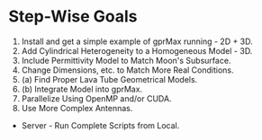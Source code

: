 # Step-Wise Goals

1. Install and get a simple example of gprMax running - 2D + 3D.
2. Add Cylindrical Heterogeneity to a Homogeneous Model - 3D.
3. Include Permittivity Model to Match Moon's Subsurface.
4. Change Dimensions, etc. to Match More Real Conditions.
5. (a) Find Proper Lava Tube Geometrical Models.
5. (b) Integrate Model into gprMax.
6. Parallelize Using OpenMP and/or CUDA.
7. Use More Complex Antennas.

- Server - Run Complete Scripts from Local.